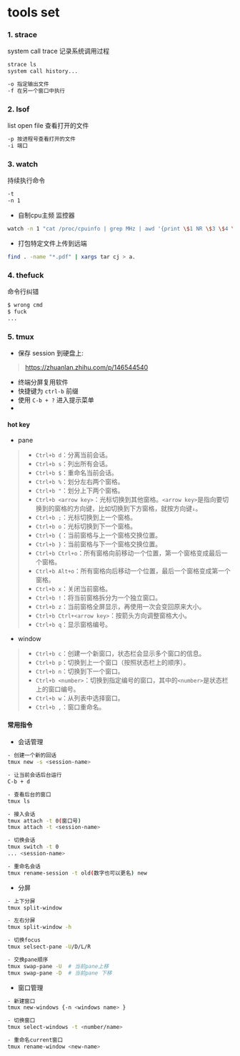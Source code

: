 # tools set

### 1. strace
system call trace 
记录系统调用过程
```sh
strace ls
system call history...

-o 指定输出文件
-f 在另一个窗口中执行
```

### 2. lsof
list open file
查看打开的文件
```sh
-p 按进程号查看打开的文件
-i 端口
```

### 3. watch
持续执行命令
```sh
-t 
-n 1
```

- 自制cpu主频 监控器
```sh
watch -n 1 "cat /proc/cpuinfo | grep MHz | awd '{print \$1 NR \$3 \$4 \$2}'"
```
- 打包特定文件上传到远端
```sh
find . -name "*.pdf" | xargs tar cj > a.
```

### 4. thefuck
 命令行纠错
 ```sh
$ wrong cmd
$ fuck
 ...
```

### 5. tmux
- 保存 session 到硬盘上:
>https://zhuanlan.zhihu.com/p/146544540


- 终端分屏复用软件
- 快捷键为 `ctrl-b` 前缀
- 使用 `C-b + ?` 进入提示菜单
- 
#### hot key
- pane
> -   `Ctrl+b d`：分离当前会话。
> -   `Ctrl+b s`：列出所有会话。
> -   `Ctrl+b $`：重命名当前会话。
> -   `Ctrl+b %`：划分左右两个窗格。
> -   `Ctrl+b "`：划分上下两个窗格。
> -   `Ctrl+b <arrow key>`：光标切换到其他窗格。`<arrow key>`是指向要切换到的窗格的方向键，比如切换到下方窗格，就按方向键`↓`。
> -   `Ctrl+b ;`：光标切换到上一个窗格。
> -   `Ctrl+b o`：光标切换到下一个窗格。
> -   `Ctrl+b {`：当前窗格与上一个窗格交换位置。
> -   `Ctrl+b }`：当前窗格与下一个窗格交换位置。
> -   `Ctrl+b Ctrl+o`：所有窗格向前移动一个位置，第一个窗格变成最后一个窗格。
> -   `Ctrl+b Alt+o`：所有窗格向后移动一个位置，最后一个窗格变成第一个窗格。
> -   `Ctrl+b x`：关闭当前窗格。
> -   `Ctrl+b !`：将当前窗格拆分为一个独立窗口。
> -   `Ctrl+b z`：当前窗格全屏显示，再使用一次会变回原来大小。
> -   `Ctrl+b Ctrl+<arrow key>`：按箭头方向调整窗格大小。
> -   `Ctrl+b q`：显示窗格编号。

- window
> -   `Ctrl+b c`：创建一个新窗口，状态栏会显示多个窗口的信息。
> -   `Ctrl+b p`：切换到上一个窗口（按照状态栏上的顺序）。
> -   `Ctrl+b n`：切换到下一个窗口。
> -   `Ctrl+b <number>`：切换到指定编号的窗口，其中的`<number>`是状态栏上的窗口编号。
> -   `Ctrl+b w`：从列表中选择窗口。
> -   `Ctrl+b ,`：窗口重命名。
#### 常用指令
- 会话管理
```bash
- 创建一个新的回话
tmux new -s <session-name>

- 让当前会话后台运行
C-b + d

- 查看后台的窗口
tmux ls

- 接入会话
tmux attach -t 0(窗口号)
tmux attach -t <session-name> 

- 切换会话
tmux switch -t 0
... <session-name>

- 重命名会话
tmux rename-session -t old(数字也可以更名) new

```
- 分屏
```bash
- 上下分屏
tmux split-window 

- 左右分屏
tmux split-window -h

- 切换focus
tmux selsect-pane -U/D/L/R

- 交换pane顺序
tmux swap-pane -U  # 当前pane上移
tmux swap-pane -D  # 当前pane 下移
```
- 窗口管理
```bash
- 新建窗口
tmux new-windows {-n <windows name> }

- 切换窗口
tmux select-windows -t <number/name>

- 重命名current窗口
tmux rename-window <new-name>
```

